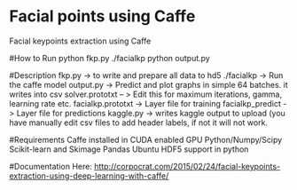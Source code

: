# Facial points using Caffe
Facial keypoints extraction using Caffe

#How to Run
python fkp.py
 ./facialkp
 python output.py

#Description
fkp.py -> to write and prepare all data to hd5
./facialkp -> Run the caffe model
output.py -> Predict and plot graphs in simple 64 batches. it writes into csv
solver.prototxt – > Edit this for maximum iterations, gamma, learning rate etc.
facialkp.prototxt -> Layer file for training
facialkp_predict -> Layer file for predictions
kaggle.py -> writes kaggle output to upload (you have manually edit csv files to add header labels, if not it will not work.

#Requirements
Caffe installed in CUDA enabled GPU
Python/Numpy/Scipy
Scikit-learn and Skimage
Pandas
Ubuntu
HDF5 support in python

#Documentation
 Here: http://corpocrat.com/2015/02/24/facial-keypoints-extraction-using-deep-learning-with-caffe/
